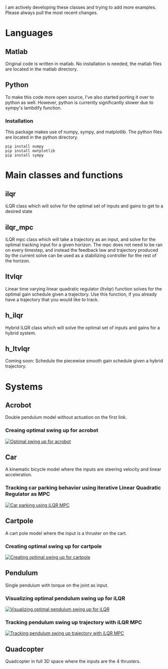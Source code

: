 I am actively developing these classes and trying to add more examples. Please always pull the most recent changes.
# Languages
## Matlab
Original code is written in matlab. No installation is needed, the matlab files are located in the matlab directory.

## Python
To make this code more open source, I've also started porting it over to python as well. However, python is currently significantly slower due to sympy's lambdify function.
### Installation
This package makes use of numpy, sympy, and matplotlib. The python files are located in the python directory.
```
pip install numpy
pip install matplotlib
pip install sympy
```

# Main classes and functions
## ilqr
iLQR class which will solve for the optimal set of inputs and gains to get to a desired state

## ilqr_mpc
iLQR mpc class which will take a trajectory as an input, and solve for the optimal tracking input for a given horizon.
The mpc does not need to be ran on every timestep, and instead the feedback law and trajectory produced by the current solve can be used as a stabilizing controller for the rest of the horizon.

## ltvlqr
Linear time varying linear quadratic regulator (ltvlqr) function solves for the optimal gain schedule given a trajectory. Use this function, if you already have a trajectory that you would like to track.

## h_ilqr
Hybrid iLQR class which will solve the optimal set of inputs and gains for a hybrid system.

## h_ltvlqr
Coming soon: Schedule the piecewise smooth gain schedule given a hybrid trajectory.

# Systems
## Acrobot
Double pendulum model without actuation on the first link.

### Creaing optimal swing up for acrobot
[![Optimal swing up for acrobot](https://img.youtube.com/vi/4xQUNSdZmvo/0.jpg)](https://www.youtube.com/watch?v=4xQUNSdZmvo&ab_channel=NathanKong "Optimal swing up for acrobot")

## Car
A kinematic bicycle model where the inputs are steering velocity and linear acceleration.

### Tracking car parking behavior using iterative Linear Quadratic Regulator as MPC
[![Car parking using iLQR MPC](https://img.youtube.com/vi/wN9ARncBKoo/0.jpg)](https://www.youtube.com/watch?v=wN9ARncBKoo&ab_channel=NathanKong "Car parking using iLQR MPC")

## Cartpole
A cart pole model where the input is a thruster on the cart.

### Creating optimal swing up for cartpole 
[![Creating optimal swing up for cartpole](https://img.youtube.com/vi/aqu8GfT1iwU/0.jpg)](https://www.youtube.com/watch?v=aqu8GfT1iwU "Creating optimal swing up for cartpole")

## Pendulum
Single pendulum with torque on the joint as input.

### Visualizing optimal pendulum swing up for iLQR
[![Visualizing optimal pendulum swing up for iLQR](https://img.youtube.com/vi/h998mOwAlrI/0.jpg)](https://www.youtube.com/watch?v=h998mOwAlrI "Visualizing optimal pendulum swing up for iLQR")

### Tracking pendulum swing up trajectory with iLQR MPC
[![Tracking pendulum swing up trajectory with iLQR MPC](https://img.youtube.com/vi/RiQ6XPwgSgM/0.jpg)](https://www.youtube.com/watch?v=RiQ6XPwgSgM "Tracking pendulum swing up trajectory with iLQR MPC")
## Quadcopter
Quadcopter in full 3D space where the inputs are the 4 thrusters.
